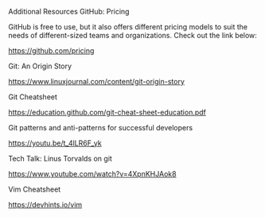 Additional Resources
GitHub: Pricing

GitHub is free to use,  but it also offers different pricing models to suit the needs of different-sized teams and organizations.  Check out the link below:

https://github.com/pricing

Git: An Origin Story

https://www.linuxjournal.com/content/git-origin-story

Git Cheatsheet

https://education.github.com/git-cheat-sheet-education.pdf

Git patterns and anti-patterns for successful developers  

https://youtu.be/t_4lLR6F_yk

Tech Talk: Linus Torvalds on git  

https://www.youtube.com/watch?v=4XpnKHJAok8

Vim Cheatsheet

https://devhints.io/vim

